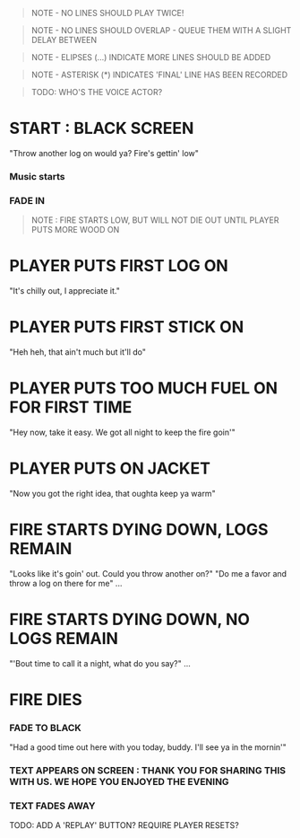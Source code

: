 
>NOTE - NO LINES SHOULD PLAY TWICE!

>NOTE - NO LINES SHOULD OVERLAP - QUEUE THEM WITH A SLIGHT DELAY BETWEEN

>NOTE - ELIPSES (...) INDICATE MORE LINES SHOULD BE ADDED

>NOTE - ASTERISK (*) INDICATES 'FINAL' LINE HAS BEEN RECORDED

>TODO: WHO'S THE VOICE ACTOR?

# START : BLACK SCREEN
"Throw another log on would ya? Fire's gettin' low"
### Music starts
### FADE IN

>NOTE : FIRE STARTS LOW, BUT WILL NOT DIE OUT UNTIL PLAYER PUTS MORE WOOD ON

# PLAYER PUTS FIRST LOG ON
"It's chilly out, I appreciate it."

# PLAYER PUTS FIRST STICK ON
"Heh heh, that ain't much but it'll do"

# PLAYER PUTS TOO MUCH FUEL ON FOR FIRST TIME
"Hey now, take it easy. We got all night to keep the fire goin'"

# PLAYER PUTS ON JACKET
"Now you got the right idea, that oughta keep ya warm"

# FIRE STARTS DYING DOWN, LOGS REMAIN
"Looks like it's goin' out. Could you throw another on?"
"Do me a favor and throw a log on there for me"
...

# FIRE STARTS DYING DOWN, NO LOGS REMAIN
"'Bout time to call it a night, what do you say?"
...

# FIRE DIES
### FADE TO BLACK
"Had a good time out here with you today, buddy. I'll see ya in the mornin'"
### TEXT APPEARS ON SCREEN : THANK YOU FOR SHARING THIS WITH US. WE HOPE YOU ENJOYED THE EVENING
### TEXT FADES AWAY

TODO: ADD A 'REPLAY' BUTTON? REQUIRE PLAYER RESETS?
